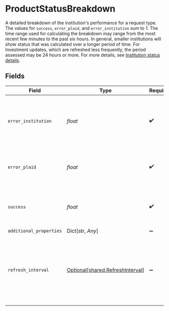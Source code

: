 # ProductStatusBreakdown

A detailed breakdown of the institution's performance for a request type. The values for `success`, `error_plaid`, and `error_institution` sum to 1. The time range used for calculating the breakdown may range from the most recent few minutes to the past six hours. In general, smaller institutions will show status that was calculated over a longer period of time. For Investment updates, which are refreshed less frequently, the period assessed may be 24 hours or more. For more details, see [Institution status details](https://plaid.com/docs/account/activity/#institution-status-details).


## Fields

| Field                                                                                                                                                    | Type                                                                                                                                                     | Required                                                                                                                                                 | Description                                                                                                                                              |
| -------------------------------------------------------------------------------------------------------------------------------------------------------- | -------------------------------------------------------------------------------------------------------------------------------------------------------- | -------------------------------------------------------------------------------------------------------------------------------------------------------- | -------------------------------------------------------------------------------------------------------------------------------------------------------- |
| `error_institution`                                                                                                                                      | *float*                                                                                                                                                  | :heavy_check_mark:                                                                                                                                       | The percentage of logins that are failing due to an issue in the institution's system, expressed as a decimal.                                           |
| `error_plaid`                                                                                                                                            | *float*                                                                                                                                                  | :heavy_check_mark:                                                                                                                                       | The percentage of logins that are failing due to an internal Plaid issue, expressed as a decimal.<br/>                                                   |
| `success`                                                                                                                                                | *float*                                                                                                                                                  | :heavy_check_mark:                                                                                                                                       | The percentage of login attempts that are successful, expressed as a decimal.                                                                            |
| `additional_properties`                                                                                                                                  | Dict[str, *Any*]                                                                                                                                         | :heavy_minus_sign:                                                                                                                                       | N/A                                                                                                                                                      |
| `refresh_interval`                                                                                                                                       | [Optional[shared.RefreshInterval]](../../models/shared/refreshinterval.md)                                                                               | :heavy_minus_sign:                                                                                                                                       | The `refresh_interval` may be `DELAYED` or `STOPPED` even when the success rate is high. This value is only returned for Transactions status breakdowns. |